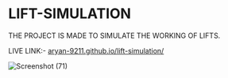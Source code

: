 # LIFT-SIMULATION

THE PROJECT IS MADE TO SIMULATE THE WORKING OF LIFTS.

LIVE LINK:- [aryan-9211.github.io/lift-simulation/ ](https://aryan-9211.github.io/lift-simulation/)

![Screenshot (71)](https://user-images.githubusercontent.com/71491341/159136814-65d69edb-dc05-44e6-aa03-088b5c8fc5d7.jpg)
